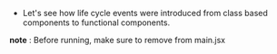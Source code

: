- Let's see how life cycle events were introduced from class based components to functional components.

**note** : Before running, make sure to remove <StrictMode> from main.jsx